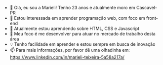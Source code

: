 - 👋 Olá, eu sou a Marieli! Tenho 23 anos e atualmente moro em Cascavel-PR
- 👀 Estou interessada em aprender programação web, com foco em front-end
- 🌱 Atualmente estou aprendendo sobre HTML, CSS e Javascript
- 🎯 Meu foco é me desenvolver para atuar no mercado de trabalho desta área
- 💡 Tenho facilidade em aprender e estou sempre em busca de inovação
- 📫 Para mais informações, por  favor dê uma olhadinha em: https://www.linkedin.com/in/marieli-teixeira-5a58a217a/

<!---
the-marielis/the-marielis is a ✨ special ✨ repository because its `README.md` (this file) appears on your GitHub profile.
You can click the Preview link to take a look at your changes.
--->

